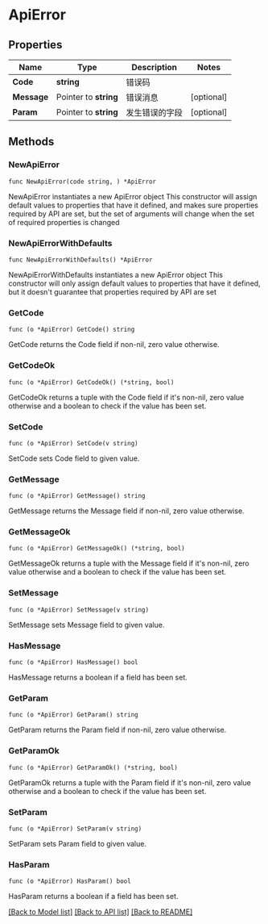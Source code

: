 # ApiError

## Properties

Name | Type | Description | Notes
------------ | ------------- | ------------- | -------------
**Code** | **string** | 错误码 | 
**Message** | Pointer to **string** | 错误消息 | [optional] 
**Param** | Pointer to **string** | 发生错误的字段 | [optional] 

## Methods

### NewApiError

`func NewApiError(code string, ) *ApiError`

NewApiError instantiates a new ApiError object
This constructor will assign default values to properties that have it defined,
and makes sure properties required by API are set, but the set of arguments
will change when the set of required properties is changed

### NewApiErrorWithDefaults

`func NewApiErrorWithDefaults() *ApiError`

NewApiErrorWithDefaults instantiates a new ApiError object
This constructor will only assign default values to properties that have it defined,
but it doesn't guarantee that properties required by API are set

### GetCode

`func (o *ApiError) GetCode() string`

GetCode returns the Code field if non-nil, zero value otherwise.

### GetCodeOk

`func (o *ApiError) GetCodeOk() (*string, bool)`

GetCodeOk returns a tuple with the Code field if it's non-nil, zero value otherwise
and a boolean to check if the value has been set.

### SetCode

`func (o *ApiError) SetCode(v string)`

SetCode sets Code field to given value.


### GetMessage

`func (o *ApiError) GetMessage() string`

GetMessage returns the Message field if non-nil, zero value otherwise.

### GetMessageOk

`func (o *ApiError) GetMessageOk() (*string, bool)`

GetMessageOk returns a tuple with the Message field if it's non-nil, zero value otherwise
and a boolean to check if the value has been set.

### SetMessage

`func (o *ApiError) SetMessage(v string)`

SetMessage sets Message field to given value.

### HasMessage

`func (o *ApiError) HasMessage() bool`

HasMessage returns a boolean if a field has been set.

### GetParam

`func (o *ApiError) GetParam() string`

GetParam returns the Param field if non-nil, zero value otherwise.

### GetParamOk

`func (o *ApiError) GetParamOk() (*string, bool)`

GetParamOk returns a tuple with the Param field if it's non-nil, zero value otherwise
and a boolean to check if the value has been set.

### SetParam

`func (o *ApiError) SetParam(v string)`

SetParam sets Param field to given value.

### HasParam

`func (o *ApiError) HasParam() bool`

HasParam returns a boolean if a field has been set.


[[Back to Model list]](../README.md#documentation-for-models) [[Back to API list]](../README.md#documentation-for-api-endpoints) [[Back to README]](../README.md)


